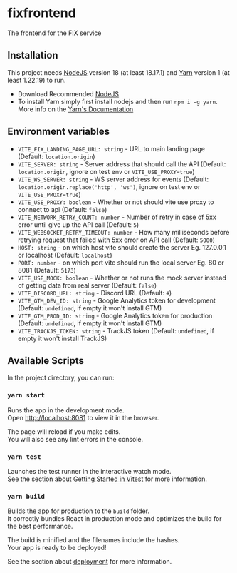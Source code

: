# fixfrontend

The frontend for the FIX service

## Installation

This project needs [NodeJS](https://nodejs.org/en) version 18 (at least 18.17.1) and [Yarn](https://yarnpkg.com/) version 1 (at least 1.22.19) to run.

- Download Recommended [NodeJS](https://nodejs.org/dist/v18.17.1/)
- To install Yarn simply first install nodejs and then run `npm i -g yarn`. More info on the [Yarn's Documentation](https://classic.yarnpkg.com/en/docs/getting-started)

## Environment variables

- `VITE_FIX_LANDING_PAGE_URL: string` - URL to main landing page (Default: `location.origin`)
- `VITE_SERVER: string` - Server address that should call the API (Default: `location.origin`, ignore on test env or `VITE_USE_PROXY=true`)
- `VITE_WS_SERVER: string` - WS server address for events (Default: `location.origin.replace('http', 'ws')`, ignore on test env or `VITE_USE_PROXY=true`)
- `VITE_USE_PROXY: boolean` - Whether or not should vite use proxy to connect to api (Default: `false`)
- `VITE_NETWORK_RETRY_COUNT: number` - Number of retry in case of 5xx error until give up the API call (Default: `5`)
- `VITE_WEBSOCKET_RETRY_TIMEOUT: number` - How many milliseconds before retrying request that failed with 5xx error on API call (Default: `5000`)
- `HOST: string` - on which host vite should create the server Eg. 127.0.0.1 or localhost (Default: `localhost`)
- `PORT: number` - on which port vite should run the local server Eg. 80 or 8081 (Default: `5173`)
- `VITE_USE_MOCK: boolean` - Whether or not runs the mock server instead of getting data from real server (Default: `false`)
- `VITE_DISCORD_URL: string` - Discord URL (Default: `#`)
- `VITE_GTM_DEV_ID: string` - Google Analytics token for development (Default: `undefined`, if empty it won't install GTM)
- `VITE_GTM_PROD_ID: string` - Google Analytics token for production (Default: `undefined`, if empty it won't install GTM)
- `VITE_TRACKJS_TOKEN: string` - TrackJS token (Default: `undefined`, if empty it won't install TrackJS)

## Available Scripts

In the project directory, you can run:

### `yarn start`

Runs the app in the development mode.\
Open [http://localhost:8081](http://localhost:8081) to view it in the browser.

The page will reload if you make edits.\
You will also see any lint errors in the console.

### `yarn test`

Launches the test runner in the interactive watch mode.\
See the section about [Getting Started in Vitest](https://vitest.dev/guide/) for more information.

### `yarn build`

Builds the app for production to the `build` folder.\
It correctly bundles React in production mode and optimizes the build for the best performance.

The build is minified and the filenames include the hashes.\
Your app is ready to be deployed!

See the section about [deployment](https://vitejs.dev/guide/cli.html#build) for more information.
